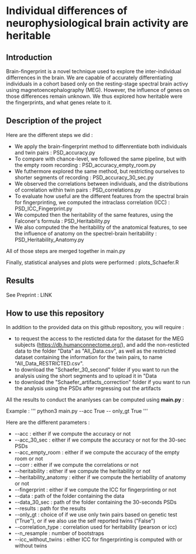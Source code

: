 # Individual differences of neurophysiological brain activity are heritable  

## Introduction

Brain-fingerprint is a novel technique used to explore the inter-individual differrences in the brain. We are capable of accurately differentiating individuals in a cohort based only on the resting-stage spectral brain activy using magnetoencephalography (MEG).
However, the influence of genes on those differences remain unknown.
We thus explored how heritable were the fingerprints, and what genes relate to it.

## Description of the project

Here are the different steps we did :

- We apply the brain-fingerprint method to diffenrentiate both individuals and twin pairs : PSD_accuracy.py
- To compare with chance-level, we followed the same pipeline, but with the empty room recording : PSD_accuracy_empty_room.py
- We futhermore explored the same method, but restricting ourselves to shorter segments of recording : PSD_accuracy_30_sec.py
- We observed the correlations between individuals, and the distributions of correlation within twin pairs : PSD_correlations.py
- To evaluate how useful are the different features from the spectral brain for fingerprinting, we computed the intraclass correlation (ICC) : PSD_ICC_Fingerprint.py
- We computed then the heritability of the same features, using the Falconer's formula : PSD_Heritability.py
- We also computed the the heritability of the anatomical features, to see the influence of anatomy on the spectrel-brain heritability : PSD_Heritability_Anatomy.py

All of those steps are merged together in main.py

Finally, statistical analyses and plots were performed : plots_Schaefer.R


## Results

See Preprint : LINK


## How to use this repository

In addition to the provided data on this github repository, you will require :
- to request the access to the resticted data for the dataset for the MEG subjects (https://db.humanconnectome.org/), and add the non-resticted data to the folder "Data" as "All_Data.csv", as well as the restricted dataset containing the information for the twin pairs, to name "All_Data_RESTRICTED.csv".
- to download the "Schaefer_30_second" folder if you want to run the analysis using the short segments and to upload it in "Data
- to download the "Schaefer_artifacts_correction" folder if you want to run the analysis using the PSDs after regressing out the artifacts



All the results to conduct the ananlyses can be computed  using **main.py** :

Example :
'''
python3 main.py --acc True -- only_gt True 
'''

Here are the different parameters :
- --acc : either if we compute the accuracy or not
- --acc_30_sec : either if we compute the accuracy or not for the 30-sec PSDs
- --acc_empty_room : either if we compute the accuracy of the empty room or not
- --corr : either if we compute the correlations or not
- --heritability : either if we compute the heritability or not
- --heritability_anatomy : either if we compute the hertiability of anatomy or not
- --fingerprint : either if we compute the ICC for fingerprinting or not
- --data : path of the folder containing the data
- --data_30_sec :  path of the folder containing the 30-seconds PSDs
- --results : path for the results
- --only_gt : choice of if we use only twin pairs based on genetic test ("True"), or if we also use the self reported twins ("False")
- --correlation_type : correlation used for heritability (pearson or icc)
- --n_resample : number of bootstraps
- --icc_without_twins : either ICC for fingerprinting is computed with or without twins